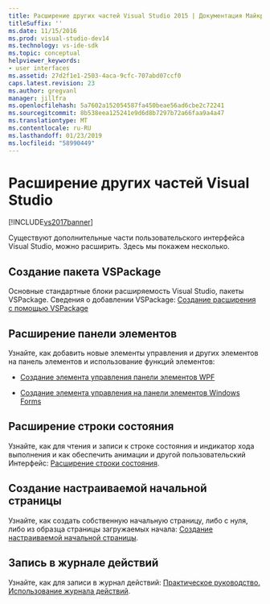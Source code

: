```yaml
---
title: Расширение других частей Visual Studio 2015 | Документация Майкрософт
titleSuffix: ''
ms.date: 11/15/2016
ms.prod: visual-studio-dev14
ms.technology: vs-ide-sdk
ms.topic: conceptual
helpviewer_keywords:
- user interfaces
ms.assetid: 27d2f1e1-2503-4aca-9cfc-707abd07ccf0
caps.latest.revision: 23
ms.author: gregvanl
manager: jillfra
ms.openlocfilehash: 5a7602a152054587fa450beae56ad6cbe2c72241
ms.sourcegitcommit: 8b538eea125241e9d6d8b7297b72a66faa9a4a47
ms.translationtype: MT
ms.contentlocale: ru-RU
ms.lasthandoff: 01/23/2019
ms.locfileid: "58990449"
---
```

# <a name="extending-other-parts-of-visual-studio"></a>Расширение других частей Visual Studio
[!INCLUDE[vs2017banner](../includes/vs2017banner.md)]

Существуют дополнительные части пользовательского интерфейса Visual Studio, можно расширить. Здесь мы покажем несколько.

## <a name="creating-a-vspackage"></a>Создание пакета VSPackage
 Основные стандартные блоки расширяемость Visual Studio, пакеты VSPackage.  Сведения о добавлении VSPackage: [Создание расширения с помощью VSPackage](../extensibility/creating-an-extension-with-a-vspackage.md)

## <a name="extending-the-toolbox"></a>Расширение панели элементов
 Узнайте, как добавить новые элементы управления и других элементов на панель элементов и использование функций элементов:

-   [Создание элемента управления панели элементов WPF](../extensibility/creating-a-wpf-toolbox-control.md)

-   [Создание элемента управления на панели элементов Windows Forms](../extensibility/creating-a-windows-forms-toolbox-control.md)

## <a name="extending-the-status-bar"></a>Расширение строки состояния
 Узнайте, как для чтения и записи к строке состояния и индикатор хода выполнения и как обеспечить анимации и другой пользовательский Интерфейс: [Расширение строки состояния](../extensibility/extending-the-status-bar.md).

## <a name="creating-custom-start-pages"></a>Создание настраиваемой начальной страницы
 Узнайте, как создать собственную начальную страницу, либо с нуля, либо из образца страницы загружаемых начала: [Создание настраиваемой начальной страницы](../extensibility/creating-a-custom-start-page.md).

## <a name="write-to-the-activity-log"></a>Запись в журнале действий
 Узнайте, как для записи в журнал действий: [Практическое руководство. Использование журнала действий](../extensibility/how-to-use-the-activity-log.md).

